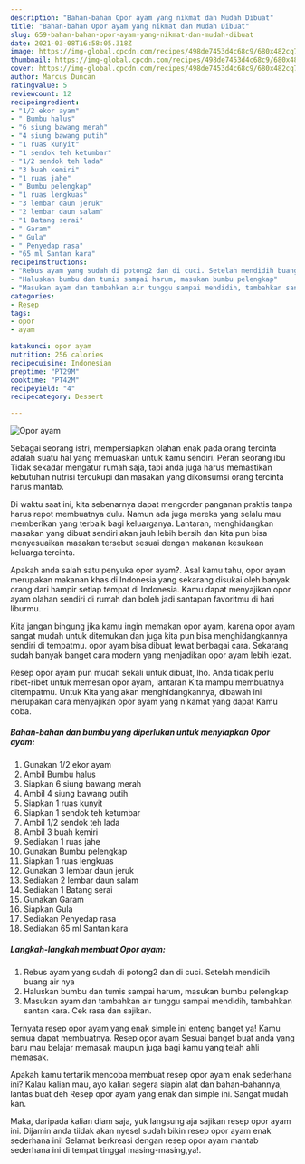```yaml
---
description: "Bahan-bahan Opor ayam yang nikmat dan Mudah Dibuat"
title: "Bahan-bahan Opor ayam yang nikmat dan Mudah Dibuat"
slug: 659-bahan-bahan-opor-ayam-yang-nikmat-dan-mudah-dibuat
date: 2021-03-08T16:58:05.318Z
image: https://img-global.cpcdn.com/recipes/498de7453d4c68c9/680x482cq70/opor-ayam-foto-resep-utama.jpg
thumbnail: https://img-global.cpcdn.com/recipes/498de7453d4c68c9/680x482cq70/opor-ayam-foto-resep-utama.jpg
cover: https://img-global.cpcdn.com/recipes/498de7453d4c68c9/680x482cq70/opor-ayam-foto-resep-utama.jpg
author: Marcus Duncan
ratingvalue: 5
reviewcount: 12
recipeingredient:
- "1/2 ekor ayam"
- " Bumbu halus"
- "6 siung bawang merah"
- "4 siung bawang putih"
- "1 ruas kunyit"
- "1 sendok teh ketumbar"
- "1/2 sendok teh lada"
- "3 buah kemiri"
- "1 ruas jahe"
- " Bumbu pelengkap"
- "1 ruas lengkuas"
- "3 lembar daun jeruk"
- "2 lembar daun salam"
- "1 Batang serai"
- " Garam"
- " Gula"
- " Penyedap rasa"
- "65 ml Santan kara"
recipeinstructions:
- "Rebus ayam yang sudah di potong2 dan di cuci. Setelah mendidih buang air nya"
- "Haluskan bumbu dan tumis sampai harum, masukan bumbu pelengkap"
- "Masukan ayam dan tambahkan air tunggu sampai mendidih, tambahkan santan kara. Cek rasa dan sajikan."
categories:
- Resep
tags:
- opor
- ayam

katakunci: opor ayam 
nutrition: 256 calories
recipecuisine: Indonesian
preptime: "PT29M"
cooktime: "PT42M"
recipeyield: "4"
recipecategory: Dessert

---
```



![Opor ayam](https://img-global.cpcdn.com/recipes/498de7453d4c68c9/680x482cq70/opor-ayam-foto-resep-utama.jpg)

Sebagai seorang istri, mempersiapkan olahan enak pada orang tercinta adalah suatu hal yang memuaskan untuk kamu sendiri. Peran seorang ibu Tidak sekadar mengatur rumah saja, tapi anda juga harus memastikan kebutuhan nutrisi tercukupi dan masakan yang dikonsumsi orang tercinta harus mantab.

Di waktu  saat ini, kita sebenarnya dapat mengorder panganan praktis tanpa harus repot membuatnya dulu. Namun ada juga mereka yang selalu mau memberikan yang terbaik bagi keluarganya. Lantaran, menghidangkan masakan yang dibuat sendiri akan jauh lebih bersih dan kita pun bisa menyesuaikan masakan tersebut sesuai dengan makanan kesukaan keluarga tercinta. 



Apakah anda salah satu penyuka opor ayam?. Asal kamu tahu, opor ayam merupakan makanan khas di Indonesia yang sekarang disukai oleh banyak orang dari hampir setiap tempat di Indonesia. Kamu dapat menyajikan opor ayam olahan sendiri di rumah dan boleh jadi santapan favoritmu di hari liburmu.

Kita jangan bingung jika kamu ingin memakan opor ayam, karena opor ayam sangat mudah untuk ditemukan dan juga kita pun bisa menghidangkannya sendiri di tempatmu. opor ayam bisa dibuat lewat berbagai cara. Sekarang sudah banyak banget cara modern yang menjadikan opor ayam lebih lezat.

Resep opor ayam pun mudah sekali untuk dibuat, lho. Anda tidak perlu ribet-ribet untuk memesan opor ayam, lantaran Kita mampu membuatnya ditempatmu. Untuk Kita yang akan menghidangkannya, dibawah ini merupakan cara menyajikan opor ayam yang nikamat yang dapat Kamu coba.

<!--inarticleads1-->

##### Bahan-bahan dan bumbu yang diperlukan untuk menyiapkan Opor ayam:

1. Gunakan 1/2 ekor ayam
1. Ambil  Bumbu halus
1. Siapkan 6 siung bawang merah
1. Ambil 4 siung bawang putih
1. Siapkan 1 ruas kunyit
1. Siapkan 1 sendok teh ketumbar
1. Ambil 1/2 sendok teh lada
1. Ambil 3 buah kemiri
1. Sediakan 1 ruas jahe
1. Gunakan  Bumbu pelengkap
1. Siapkan 1 ruas lengkuas
1. Gunakan 3 lembar daun jeruk
1. Sediakan 2 lembar daun salam
1. Sediakan 1 Batang serai
1. Gunakan  Garam
1. Siapkan  Gula
1. Sediakan  Penyedap rasa
1. Sediakan 65 ml Santan kara




<!--inarticleads2-->

##### Langkah-langkah membuat Opor ayam:

1. Rebus ayam yang sudah di potong2 dan di cuci. Setelah mendidih buang air nya
1. Haluskan bumbu dan tumis sampai harum, masukan bumbu pelengkap
1. Masukan ayam dan tambahkan air tunggu sampai mendidih, tambahkan santan kara. Cek rasa dan sajikan.




Ternyata resep opor ayam yang enak simple ini enteng banget ya! Kamu semua dapat membuatnya. Resep opor ayam Sesuai banget buat anda yang baru mau belajar memasak maupun juga bagi kamu yang telah ahli memasak.

Apakah kamu tertarik mencoba membuat resep opor ayam enak sederhana ini? Kalau kalian mau, ayo kalian segera siapin alat dan bahan-bahannya, lantas buat deh Resep opor ayam yang enak dan simple ini. Sangat mudah kan. 

Maka, daripada kalian diam saja, yuk langsung aja sajikan resep opor ayam ini. Dijamin anda tiidak akan nyesel sudah bikin resep opor ayam enak sederhana ini! Selamat berkreasi dengan resep opor ayam mantab sederhana ini di tempat tinggal masing-masing,ya!.

